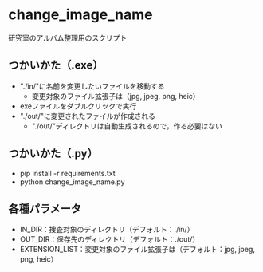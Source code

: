 # change_image_name
研究室のアルバム整理用のスクリプト
## つかいかた（.exe）
- "./in/"に名前を変更したいファイルを移動する
	- 変更対象のファイル拡張子は（jpg, jpeg, png, heic）
- exeファイルをダブルクリックで実行
- "./out/"に変更されたファイルが作成される
	- "./out/"ディレクトリは自動生成されるので，作る必要はない

## つかいかた（.py）
- pip install -r requirements.txt
- python change_image_name.py

## 各種パラメータ
- IN_DIR：捜査対象のディレクトリ（デフォルト：./in/）
- OUT_DIR：保存先のディレクトリ（デフォルト：./out/）
- EXTENSION_LIST：変更対象のファイル拡張子は（デフォルト：jpg, jpeg, png, heic）
